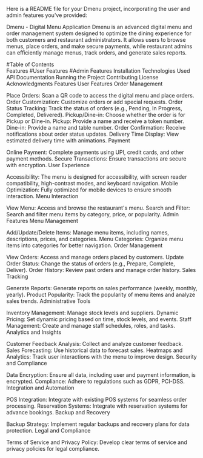 
Here is a README file for your Dmenu project, incorporating the user and admin features you've provided:

Dmenu - Digital Menu Application
Dmenu is an advanced digital menu and order management system designed to optimize the dining experience for both customers and restaurant administrators. It allows users to browse menus, place orders, and make secure payments, while restaurant admins can efficiently manage menus, track orders, and generate sales reports.

#Table of Contents                                                                                                                                                                                      
Features
  #User Features
  #Admin Features
Installation
Technologies Used
API Documentation
Running the Project
Contributing
License
Acknowledgments
Features
User Features
Order Management

Place Orders: Scan a QR code to access the digital menu and place orders.
Order Customization: Customize orders or add special requests.
Order Status Tracking: Track the status of orders (e.g., Pending, In Progress, Completed, Delivered).
Pickup/Dine-in: Choose whether the order is for Pickup or Dine-in.
Pickup: Provide a name and receive a token number.
Dine-in: Provide a name and table number.
Order Confirmation: Receive notifications about order status updates.
Delivery Time Display: View estimated delivery time with animations.
Payment

Online Payment: Complete payments using UPI, credit cards, and other payment methods.
Secure Transactions: Ensure transactions are secure with encryption.
User Experience

Accessibility: The menu is designed for accessibility, with screen reader compatibility, high-contrast modes, and keyboard navigation.
Mobile Optimization: Fully optimized for mobile devices to ensure smooth interaction.
Menu Interaction

View Menu: Access and browse the restaurant's menu.
Search and Filter: Search and filter menu items by category, price, or popularity.
Admin Features
Menu Management

Add/Update/Delete Items: Manage menu items, including names, descriptions, prices, and categories.
Menu Categories: Organize menu items into categories for better navigation.
Order Management

View Orders: Access and manage orders placed by customers.
Update Order Status: Change the status of orders (e.g., Prepare, Complete, Deliver).
Order History: Review past orders and manage order history.
Sales Tracking

Generate Reports: Generate reports on sales performance (weekly, monthly, yearly).
Product Popularity: Track the popularity of menu items and analyze sales trends.
Administrative Tools

Inventory Management: Manage stock levels and suppliers.
Dynamic Pricing: Set dynamic pricing based on time, stock levels, and events.
Staff Management: Create and manage staff schedules, roles, and tasks.
Analytics and Insights

Customer Feedback Analysis: Collect and analyze customer feedback.
Sales Forecasting: Use historical data to forecast sales.
Heatmaps and Analytics: Track user interactions with the menu to improve design.
Security and Compliance

Data Encryption: Ensure all data, including user and payment information, is encrypted.
Compliance: Adhere to regulations such as GDPR, PCI-DSS.
Integration and Automation

POS Integration: Integrate with existing POS systems for seamless order processing.
Reservation Systems: Integrate with reservation systems for advance bookings.
Backup and Recovery

Backup Strategy: Implement regular backups and recovery plans for data protection.
Legal and Compliance

Terms of Service and Privacy Policy: Develop clear terms of service and privacy policies for legal compliance.
